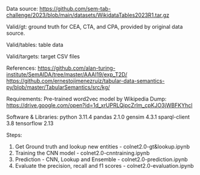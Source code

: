 Data source: https://github.com/sem-tab-challenge/2023/blob/main/datasets/WikidataTables2023R1.tar.gz

Valid/gt: ground truth for CEA, CTA, and CPA, provided by original data source.

Valid/tables: table data

Valid/targets: target CSV files

References:
https://github.com/alan-turing-institute/SemAIDA/tree/master/AAAI19/exp_T2D/
https://github.com/ernestojimenezruiz/tabular-data-semantics-py/blob/master/TabularSemantics/src/kg/

Requirements:
Pre-trained word2vec model by Wikipedia Dump: https://drive.google.com/open?id=1d_xrUPRLQjpcZrlm_cpKJO3jWBFKYhcl

Software & Libraries:
python 3.11.4
pandas 2.1.0
gensim 4.3.1
sparql-client 3.8
tensorflow 2.13

Steps:
1. Get Ground truth and lookup new entities - colnet2.0-gt&lookup.ipynb
2. Training the CNN model - colnet2.0-cnntraining.ipynb
3. Prediction - CNN, Lookup and Ensemble - colnet2.0-prediction.ipynb
4. Evaluate the precision, recall and f1 scores - colnet2.0-evaluation.ipynb
